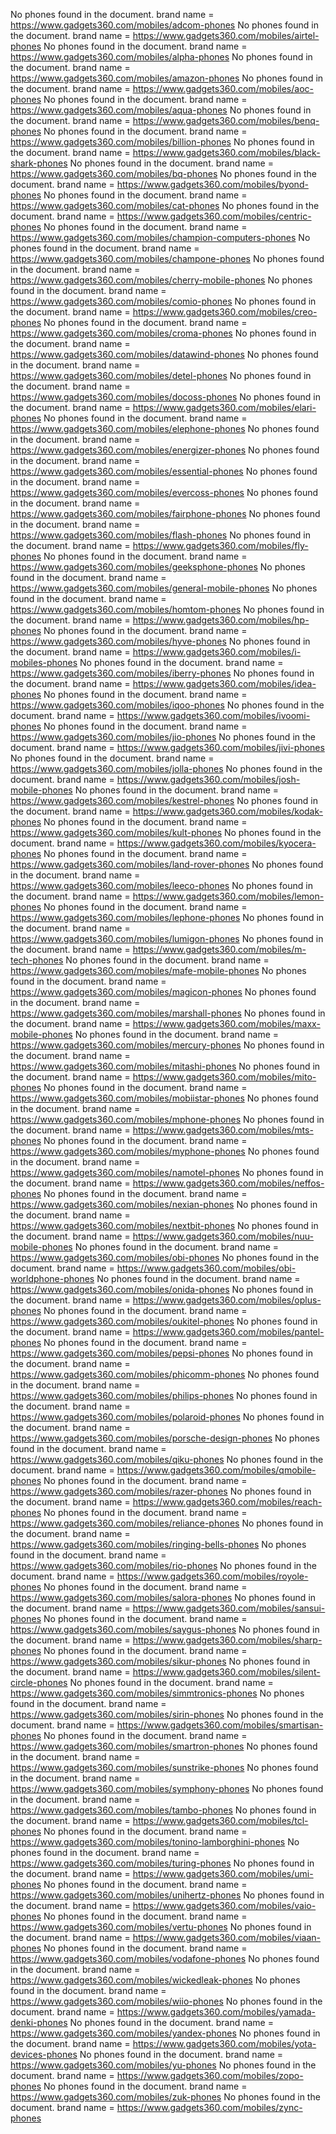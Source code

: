 No phones found in the document. brand name = https://www.gadgets360.com/mobiles/adcom-phones
No phones found in the document. brand name = https://www.gadgets360.com/mobiles/airtel-phones
No phones found in the document. brand name = https://www.gadgets360.com/mobiles/alpha-phones
No phones found in the document. brand name = https://www.gadgets360.com/mobiles/amazon-phones
No phones found in the document. brand name = https://www.gadgets360.com/mobiles/aoc-phones
No phones found in the document. brand name = https://www.gadgets360.com/mobiles/aqua-phones
No phones found in the document. brand name = https://www.gadgets360.com/mobiles/benq-phones
No phones found in the document. brand name = https://www.gadgets360.com/mobiles/billion-phones
No phones found in the document. brand name = https://www.gadgets360.com/mobiles/black-shark-phones
No phones found in the document. brand name = https://www.gadgets360.com/mobiles/bq-phones
No phones found in the document. brand name = https://www.gadgets360.com/mobiles/byond-phones
No phones found in the document. brand name = https://www.gadgets360.com/mobiles/cat-phones
No phones found in the document. brand name = https://www.gadgets360.com/mobiles/centric-phones
No phones found in the document. brand name = https://www.gadgets360.com/mobiles/champion-computers-phones
No phones found in the document. brand name = https://www.gadgets360.com/mobiles/champone-phones
No phones found in the document. brand name = https://www.gadgets360.com/mobiles/cherry-mobile-phones
No phones found in the document. brand name = https://www.gadgets360.com/mobiles/comio-phones
No phones found in the document. brand name = https://www.gadgets360.com/mobiles/creo-phones
No phones found in the document. brand name = https://www.gadgets360.com/mobiles/croma-phones
No phones found in the document. brand name = https://www.gadgets360.com/mobiles/datawind-phones
No phones found in the document. brand name = https://www.gadgets360.com/mobiles/detel-phones
No phones found in the document. brand name = https://www.gadgets360.com/mobiles/docoss-phones
No phones found in the document. brand name = https://www.gadgets360.com/mobiles/elari-phones
No phones found in the document. brand name = https://www.gadgets360.com/mobiles/elephone-phones
No phones found in the document. brand name = https://www.gadgets360.com/mobiles/energizer-phones
No phones found in the document. brand name = https://www.gadgets360.com/mobiles/essential-phones
No phones found in the document. brand name = https://www.gadgets360.com/mobiles/evercoss-phones
No phones found in the document. brand name = https://www.gadgets360.com/mobiles/fairphone-phones
No phones found in the document. brand name = https://www.gadgets360.com/mobiles/flash-phones
No phones found in the document. brand name = https://www.gadgets360.com/mobiles/fly-phones
No phones found in the document. brand name = https://www.gadgets360.com/mobiles/geeksphone-phones
No phones found in the document. brand name = https://www.gadgets360.com/mobiles/general-mobile-phones
No phones found in the document. brand name = https://www.gadgets360.com/mobiles/homtom-phones
No phones found in the document. brand name = https://www.gadgets360.com/mobiles/hp-phones
No phones found in the document. brand name = https://www.gadgets360.com/mobiles/hyve-phones
No phones found in the document. brand name = https://www.gadgets360.com/mobiles/i-mobiles-phones
No phones found in the document. brand name = https://www.gadgets360.com/mobiles/iberry-phones
No phones found in the document. brand name = https://www.gadgets360.com/mobiles/idea-phones
No phones found in the document. brand name = https://www.gadgets360.com/mobiles/iqoo-phones
No phones found in the document. brand name = https://www.gadgets360.com/mobiles/ivoomi-phones
No phones found in the document. brand name = https://www.gadgets360.com/mobiles/jio-phones
No phones found in the document. brand name = https://www.gadgets360.com/mobiles/jivi-phones
No phones found in the document. brand name = https://www.gadgets360.com/mobiles/jolla-phones
No phones found in the document. brand name = https://www.gadgets360.com/mobiles/josh-mobile-phones
No phones found in the document. brand name = https://www.gadgets360.com/mobiles/kestrel-phones
No phones found in the document. brand name = https://www.gadgets360.com/mobiles/kodak-phones
No phones found in the document. brand name = https://www.gadgets360.com/mobiles/kult-phones
No phones found in the document. brand name = https://www.gadgets360.com/mobiles/kyocera-phones
No phones found in the document. brand name = https://www.gadgets360.com/mobiles/land-rover-phones
No phones found in the document. brand name = https://www.gadgets360.com/mobiles/leeco-phones
No phones found in the document. brand name = https://www.gadgets360.com/mobiles/lemon-phones
No phones found in the document. brand name = https://www.gadgets360.com/mobiles/lephone-phones
No phones found in the document. brand name = https://www.gadgets360.com/mobiles/lumigon-phones
No phones found in the document. brand name = https://www.gadgets360.com/mobiles/m-tech-phones
No phones found in the document. brand name = https://www.gadgets360.com/mobiles/mafe-mobile-phones
No phones found in the document. brand name = https://www.gadgets360.com/mobiles/magicon-phones
No phones found in the document. brand name = https://www.gadgets360.com/mobiles/marshall-phones
No phones found in the document. brand name = https://www.gadgets360.com/mobiles/maxx-mobile-phones
No phones found in the document. brand name = https://www.gadgets360.com/mobiles/mercury-phones
No phones found in the document. brand name = https://www.gadgets360.com/mobiles/mitashi-phones
No phones found in the document. brand name = https://www.gadgets360.com/mobiles/mito-phones
No phones found in the document. brand name = https://www.gadgets360.com/mobiles/mobiistar-phones
No phones found in the document. brand name = https://www.gadgets360.com/mobiles/mphone-phones
No phones found in the document. brand name = https://www.gadgets360.com/mobiles/mts-phones
No phones found in the document. brand name = https://www.gadgets360.com/mobiles/myphone-phones
No phones found in the document. brand name = https://www.gadgets360.com/mobiles/namotel-phones
No phones found in the document. brand name = https://www.gadgets360.com/mobiles/neffos-phones
No phones found in the document. brand name = https://www.gadgets360.com/mobiles/nexian-phones
No phones found in the document. brand name = https://www.gadgets360.com/mobiles/nextbit-phones
No phones found in the document. brand name = https://www.gadgets360.com/mobiles/nuu-mobile-phones
No phones found in the document. brand name = https://www.gadgets360.com/mobiles/obi-phones
No phones found in the document. brand name = https://www.gadgets360.com/mobiles/obi-worldphone-phones
No phones found in the document. brand name = https://www.gadgets360.com/mobiles/onida-phones
No phones found in the document. brand name = https://www.gadgets360.com/mobiles/oplus-phones
No phones found in the document. brand name = https://www.gadgets360.com/mobiles/oukitel-phones
No phones found in the document. brand name = https://www.gadgets360.com/mobiles/pantel-phones
No phones found in the document. brand name = https://www.gadgets360.com/mobiles/pepsi-phones
No phones found in the document. brand name = https://www.gadgets360.com/mobiles/phicomm-phones
No phones found in the document. brand name = https://www.gadgets360.com/mobiles/philips-phones
No phones found in the document. brand name = https://www.gadgets360.com/mobiles/polaroid-phones
No phones found in the document. brand name = https://www.gadgets360.com/mobiles/porsche-design-phones
No phones found in the document. brand name = https://www.gadgets360.com/mobiles/qiku-phones
No phones found in the document. brand name = https://www.gadgets360.com/mobiles/qmobile-phones
No phones found in the document. brand name = https://www.gadgets360.com/mobiles/razer-phones
No phones found in the document. brand name = https://www.gadgets360.com/mobiles/reach-phones
No phones found in the document. brand name = https://www.gadgets360.com/mobiles/reliance-phones
No phones found in the document. brand name = https://www.gadgets360.com/mobiles/ringing-bells-phones
No phones found in the document. brand name = https://www.gadgets360.com/mobiles/rio-phones
No phones found in the document. brand name = https://www.gadgets360.com/mobiles/royole-phones
No phones found in the document. brand name = https://www.gadgets360.com/mobiles/salora-phones
No phones found in the document. brand name = https://www.gadgets360.com/mobiles/sansui-phones
No phones found in the document. brand name = https://www.gadgets360.com/mobiles/saygus-phones
No phones found in the document. brand name = https://www.gadgets360.com/mobiles/sharp-phones
No phones found in the document. brand name = https://www.gadgets360.com/mobiles/sikur-phones
No phones found in the document. brand name = https://www.gadgets360.com/mobiles/silent-circle-phones
No phones found in the document. brand name = https://www.gadgets360.com/mobiles/simmtronics-phones
No phones found in the document. brand name = https://www.gadgets360.com/mobiles/sirin-phones
No phones found in the document. brand name = https://www.gadgets360.com/mobiles/smartisan-phones
No phones found in the document. brand name = https://www.gadgets360.com/mobiles/smartron-phones
No phones found in the document. brand name = https://www.gadgets360.com/mobiles/sunstrike-phones
No phones found in the document. brand name = https://www.gadgets360.com/mobiles/symphony-phones
No phones found in the document. brand name = https://www.gadgets360.com/mobiles/tambo-phones
No phones found in the document. brand name = https://www.gadgets360.com/mobiles/tcl-phones
No phones found in the document. brand name = https://www.gadgets360.com/mobiles/tonino-lamborghini-phones
No phones found in the document. brand name = https://www.gadgets360.com/mobiles/turing-phones
No phones found in the document. brand name = https://www.gadgets360.com/mobiles/umi-phones
No phones found in the document. brand name = https://www.gadgets360.com/mobiles/unihertz-phones
No phones found in the document. brand name = https://www.gadgets360.com/mobiles/vaio-phones
No phones found in the document. brand name = https://www.gadgets360.com/mobiles/vertu-phones
No phones found in the document. brand name = https://www.gadgets360.com/mobiles/viaan-phones
No phones found in the document. brand name = https://www.gadgets360.com/mobiles/vodafone-phones
No phones found in the document. brand name = https://www.gadgets360.com/mobiles/wickedleak-phones
No phones found in the document. brand name = https://www.gadgets360.com/mobiles/wiio-phones
No phones found in the document. brand name = https://www.gadgets360.com/mobiles/yamada-denki-phones
No phones found in the document. brand name = https://www.gadgets360.com/mobiles/yandex-phones
No phones found in the document. brand name = https://www.gadgets360.com/mobiles/yota-devices-phones
No phones found in the document. brand name = https://www.gadgets360.com/mobiles/yu-phones
No phones found in the document. brand name = https://www.gadgets360.com/mobiles/zopo-phones
No phones found in the document. brand name = https://www.gadgets360.com/mobiles/zuk-phones
No phones found in the document. brand name = https://www.gadgets360.com/mobiles/zync-phones